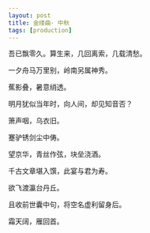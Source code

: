 ```yaml
---
layout: post
title: 金缕曲· 中秋  
tags: [production]
---
```

吾已飘零久。算生来，几回离索，几载清愁。

一夕舟马万里别，岭南另属神秀。

蕉影叠，暑意绡透。

明月犹似当年时，向人间，却见知音否？

箫声咽，乌衣旧。


蹇驴锈剑尘中俦。

望京华，青丝作弦，块垒浇酒。

千古文章堪入馔，此宴与君为寿。

欲飞渡瀛台丹丘。

且收前世囊中句，将空名虚利留身后。

霜天阔，雁回首。
